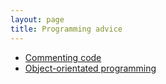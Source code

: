 ```yaml
---
layout: page
title: Programming advice
---
```



* [Commenting code](commenting)
* [Object-orientated programming](object-orientated)